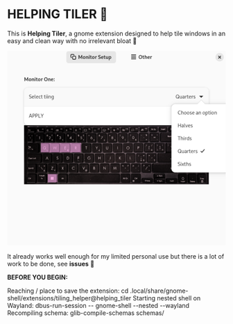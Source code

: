 # HELPING TILER 📄

This is **Helping Tiler**, a gnome extension designed to help tile windows in an easy and clean way with no irrelevant bloat 🦐

![alt text](preview.png)

It already works well enough for my limited personal use but there is a lot of work to be done, see **issues** 🐡

**BEFORE YOU BEGIN:**

Reaching / place to save the extension: cd .local/share/gnome-shell/extensions/tiling_helper@helping_tiler
Starting nested shell on Wayland: dbus-run-session -- gnome-shell --nested --wayland  
Recompiling schema: glib-compile-schemas schemas/
